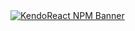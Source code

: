 <a href="https://www.telerik.com/kendo-react-ui?utm_medium=referral&utm_source=npm&utm_campaign=kendo-ui-react-trial-npm-upload&utm_content=banner" target="_blank">
<img src="https://www.telerik.com/kendo-react-ui/components/npm-banner.svg" alt="KendoReact NPM Banner">
</a>
